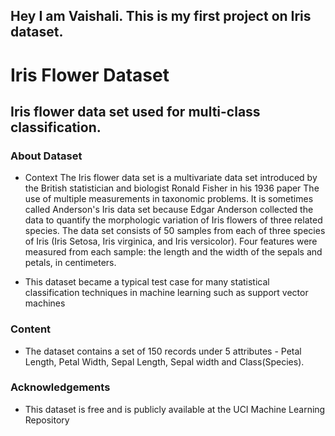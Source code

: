 ## Hey I am Vaishali. This is my first project on Iris dataset.

# Iris Flower Dataset
## Iris flower data set used for multi-class classification.

### About Dataset
- Context
    The Iris flower data set is a multivariate data set introduced by the British statistician and biologist Ronald Fisher in his 1936 paper The use of multiple measurements in taxonomic problems. It is sometimes called Anderson's Iris data set because Edgar Anderson collected the data to quantify the morphologic variation of Iris flowers of three related species. The data set consists of 50 samples from each of three species of Iris (Iris Setosa, Iris virginica, and Iris versicolor). Four features were measured from each sample: the length and the width of the sepals and petals, in centimeters.

- This dataset became a typical test case for many statistical classification techniques in machine learning such as support vector machines

### Content
- The dataset contains a set of 150 records under 5 attributes - Petal Length, Petal Width, Sepal Length, Sepal width and Class(Species).

### Acknowledgements
- This dataset is free and is publicly available at the UCI Machine Learning Repository